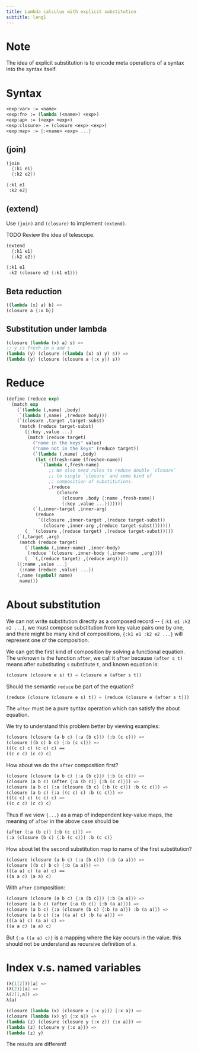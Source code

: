 ```yaml
---
title: Lambda calculus with explicit substitution
subtitle: lang1
---
```


# Note

The idea of explicit substitution
is to encode meta operations of a syntax
into the syntax itself.

# Syntax

```scheme
<exp:var> := <name>
<exp:fn> := (lambda (<name>) <exp>)
<exp:ap> := (<exp> <exp>)
<exp:closure> := (closure <exp> <exp>)
<exp:map> := {:<name> <exp> ...}
```

## (join)

```scheme
(join
  {:k1 e1}
  {:k2 e2})

{:k1 e1
 :k2 e2}
```

## (extend)

Use `(join)` and `(closure)` to implement `(extend)`.

TODO Review the idea of telescope.

```scheme
(extend
  {:k1 e1}
  {:k2 e2})

{:k1 e1
 :k2 (closure e2 {:k1 e1})}
```

## Beta reduction

```scheme
((lambda (x) a) b) =>
(closure a {:x b})
```

## Substitution under lambda

```scheme
(closure (lambda (x) a) s) =>
;; y is fresh in a and s
(lambda (y) (closure ((lambda (x) a) y) s)) =>
(lambda (y) (closure (closure a {:x y}) s))
```

# Reduce

```scheme
(define (reduce exp)
  (match exp
    (`(lambda (,name) ,body)
     `(lambda (,name) ,(reduce body)))
    (`(closure ,target ,target-subst)
     (match (reduce target-subst)
       ({:key ,value ...}
        (match (reduce target)
          ("name in the keys" value)
          ("name not in the keys" (reduce target))
          (`(lambda (,name) ,body)
           (let ((fresh-name (freshen-name))
             `(lambda (,fresh-name)
                ;; We also need rules to reduce double `closure`
                ;; to single `closure` and some kind of
                ;; composition of substitutions.
                ,(reduce
                   (closure
                     (closure .body {:name ,fresh-name})
                     {:key ,value ...}))))))
          (`(,inner-target ,inner-arg)
           (reduce
            `((closure ,inner-target ,(reduce target-subst))
              (closure ,inner-arg ,(reduce target-subst)))))))
       (_ `(closure ,(reduce target) ,(reduce target-subst)))))
    (`(,target ,arg)
     (match (reduce target)
       (`(lambda (,inner-name) ,inner-body)
        (reduce `(closure ,inner-body {,inner-name ,arg})))
       (_ `(,(reduce target) ,(reduce arg)))))
    ({:name ,value ...}
     {:name (reduce ,value) ...})
    (,name (symbol? name)
     name)))
```

# About substitution

We can not write substitution directly as a composed record
-- `{:k1 e1 :k2 e2 ...}`, we must compose substitution from key value pairs
one by one, and there might be many kind of compositions,
`{:k1 e1 :k2 e2 ...}` will represent one of the composition.

We can get the first kind of composition by solving a functional equation.
The unknown is the function `after`,
we call it `after` because `(after s t)` means
after substituting `s` substitute `t`,
and known equation is:

```scheme
(closure (closure e s) t) = (closure e (after s t))
```

Should the semantic `reduce` be part of the equation?

```scheme
(reduce (closure (closure e s) t)) = (reduce (closure e (after s t)))
```

The `after` must be a pure syntax operation
which can satisfy the about equation.

We try to understand this problem better by viewing examples:

```scheme
(closure (closure (a b c) {:a (b c)}) {:b (c c)}) =>
(closure ((b c) b c) {:b (c c)}) =>
(((c c) c) (c c) c) ==
((c c c) (c c) c)
```

How about we do the `after` composition first?

```scheme
(closure (closure (a b c) {:a (b c)}) {:b (c c)}) =>
(closure (a b c) (after {:a (b c)} {:b (c c)})) =>
(closure (a b c) {:a (closure (b c) {:b (c c)}) :b (c c)}) =>
(closure (a b c) {:a ((c c) c) :b (c c)}) =>
(((c c) c) (c c) c) =>
((c c c) (c c) c)
```

Thus if we view `{...}` as a map of independent key-value maps,
the meaning of `after` in the above case should be

```scheme
(after {:a (b c)} {:b (c c)}) =>
{:a (closure (b c) {:b (c c)}) :b (c c)}
```

How about let the second substitution map to name of the first substitution?

```scheme
(closure (closure (a b c) {:a (b c)}) {:b (a a)}) =>
(closure ((b c) b c) {:b (a a)}) =>
(((a a) c) (a a) c) ==
((a a c) (a a) c)
```

With `after` composition:

```scheme
(closure (closure (a b c) {:a (b c)}) {:b (a a)}) =>
(closure (a b c) (after {:a (b c)} {:b (a a)})) =>
(closure (a b c) {:a (closure (b c) {:b (a a)}) :b (a a)}) =>
(closure (a b c) {:a ((a a) c) :b (a a)}) =>
(((a a) c) (a a) c) =>
((a a c) (a a) c)
```

But `{:a ((a a) c)}` is a  mapping where the kay occurs in the value.
this should not be understand as recursive definition of `a`.

# Index v.s. named variables

```scheme
(λ(1[2]))[a] =>
(λ(2))[a] =>
λ(2[1,a]) =>
λ(a)
```

```scheme
(closure (lambda (x) (closure x {:x y})) {:x a}) =>
(closure (lambda (x) y) {:x a}) =>
(lambda (z) (closure (closure y {:x z}) {:x a})) =>
(lambda (z) (closure y {:x a})) =>
(lambda (z) y)
```

The results are different!
